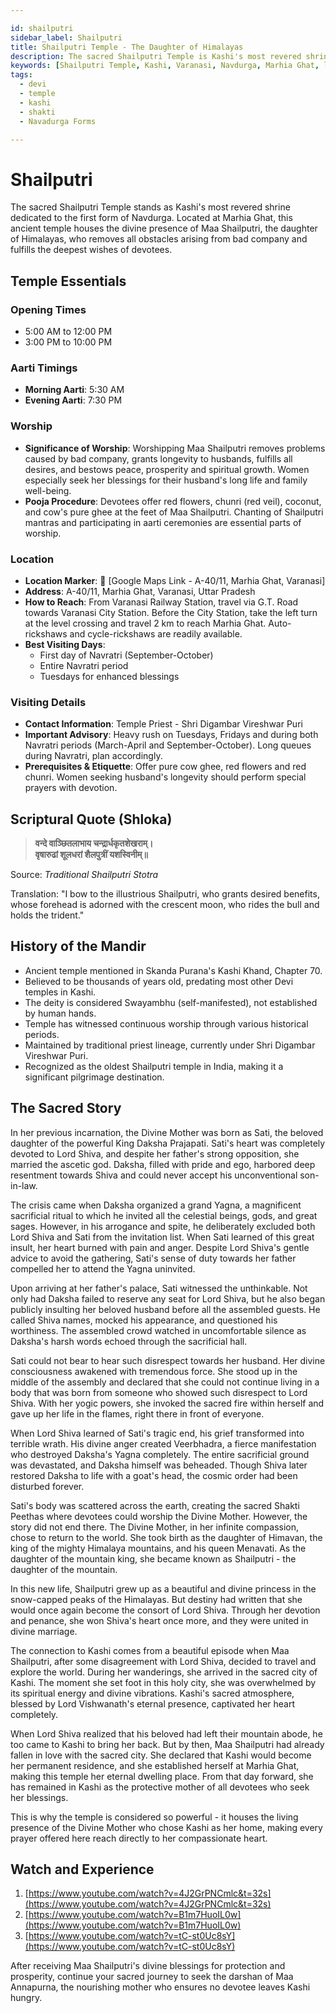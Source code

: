 ```yaml
---

id: shailputri
sidebar_label: Shailputri
title: Shailputri Temple - The Daughter of Himalayas
description: The sacred Shailputri Temple is Kashi's most revered shrine, dedicated to the first form of Navdurga, which removes all obstacles and fulfills the desires of devotees.
keywords: [Shailputri Temple, Kashi, Varanasi, Navdurga, Marhia Ghat, long life]
tags:
  - devi
  - temple
  - kashi
  - shakti
  - Navadurga Forms

---
```


# Shailputri

The sacred Shailputri Temple stands as Kashi's most revered shrine dedicated to the first form of Navdurga. Located at Marhia Ghat, this ancient temple houses the divine presence of Maa Shailputri, the daughter of Himalayas, who removes all obstacles arising from bad company and fulfills the deepest wishes of devotees.

## Temple Essentials

### Opening Times

  * 5:00 AM to 12:00 PM
  * 3:00 PM to 10:00 PM

### Aarti Timings

  * **Morning Aarti**: 5:30 AM
  * **Evening Aarti**: 7:30 PM

### Worship

  * **Significance of Worship**: Worshipping Maa Shailputri removes problems caused by bad company, grants longevity to husbands, fulfills all desires, and bestows peace, prosperity and spiritual growth. Women especially seek her blessings for their husband's long life and family well-being.
  * **Pooja Procedure**: Devotees offer red flowers, chunri (red veil), coconut, and cow's pure ghee at the feet of Maa Shailputri. Chanting of Shailputri mantras and participating in aarti ceremonies are essential parts of worship.

### Location

  * **Location Marker**: 📍 [Google Maps Link - A-40/11, Marhia Ghat, Varanasi]
  * **Address**: A-40/11, Marhia Ghat, Varanasi, Uttar Pradesh
  * **How to Reach**: From Varanasi Railway Station, travel via G.T. Road towards Varanasi City Station. Before the City Station, take the left turn at the level crossing and travel 2 km to reach Marhia Ghat. Auto-rickshaws and cycle-rickshaws are readily available.
  * **Best Visiting Days**:
      * First day of Navratri (September-October)
      * Entire Navratri period
      * Tuesdays for enhanced blessings

### Visiting Details

  * **Contact Information**: Temple Priest - Shri Digambar Vireshwar Puri
  * **Important Advisory**: Heavy rush on Tuesdays, Fridays and during both Navratri periods (March-April and September-October). Long queues during Navratri, plan accordingly.
  * **Prerequisites & Etiquette**: Offer pure cow ghee, red flowers and red chunri. Women seeking husband's longevity should perform special prayers with devotion.

## Scriptural Quote (Shloka)

> **वन्दे वाञ्छितलाभाय चन्द्रार्धकृतशेखराम्।** <br/>
> **वृषारुढां शूलधरां शैलपुत्रीं यशस्विनीम्॥**

Source: *Traditional Shailputri Stotra*

Translation: "I bow to the illustrious Shailputri, who grants desired benefits, whose forehead is adorned with the crescent moon, who rides the bull and holds the trident."

## History of the Mandir

  * Ancient temple mentioned in Skanda Purana's Kashi Khand, Chapter 70.
  * Believed to be thousands of years old, predating most other Devi temples in Kashi.
  * The deity is considered Swayambhu (self-manifested), not established by human hands.
  * Temple has witnessed continuous worship through various historical periods.
  * Maintained by traditional priest lineage, currently under Shri Digambar Vireshwar Puri.
  * Recognized as the oldest Shailputri temple in India, making it a significant pilgrimage destination.

## The Sacred Story

In her previous incarnation, the Divine Mother was born as Sati, the beloved daughter of the powerful King Daksha Prajapati. Sati's heart was completely devoted to Lord Shiva, and despite her father's strong opposition, she married the ascetic god. Daksha, filled with pride and ego, harbored deep resentment towards Shiva and could never accept his unconventional son-in-law.

The crisis came when Daksha organized a grand Yagna, a magnificent sacrificial ritual to which he invited all the celestial beings, gods, and great sages. However, in his arrogance and spite, he deliberately excluded both Lord Shiva and Sati from the invitation list. When Sati learned of this great insult, her heart burned with pain and anger. Despite Lord Shiva's gentle advice to avoid the gathering, Sati's sense of duty towards her father compelled her to attend the Yagna uninvited.

Upon arriving at her father's palace, Sati witnessed the unthinkable. Not only had Daksha failed to reserve any seat for Lord Shiva, but he also began publicly insulting her beloved husband before all the assembled guests. He called Shiva names, mocked his appearance, and questioned his worthiness. The assembled crowd watched in uncomfortable silence as Daksha's harsh words echoed through the sacrificial hall.

Sati could not bear to hear such disrespect towards her husband. Her divine consciousness awakened with tremendous force. She stood up in the middle of the assembly and declared that she could not continue living in a body that was born from someone who showed such disrespect to Lord Shiva. With her yogic powers, she invoked the sacred fire within herself and gave up her life in the flames, right there in front of everyone.

When Lord Shiva learned of Sati's tragic end, his grief transformed into terrible wrath. His divine anger created Veerbhadra, a fierce manifestation who destroyed Daksha's Yagna completely. The entire sacrificial ground was devastated, and Daksha himself was beheaded. Though Shiva later restored Daksha to life with a goat's head, the cosmic order had been disturbed forever.

Sati's body was scattered across the earth, creating the sacred Shakti Peethas where devotees could worship the Divine Mother. However, the story did not end there. The Divine Mother, in her infinite compassion, chose to return to the world. She took birth as the daughter of Himavan, the king of the mighty Himalaya mountains, and his queen Menavati. As the daughter of the mountain king, she became known as Shailputri - the daughter of the mountain.

In this new life, Shailputri grew up as a beautiful and divine princess in the snow-capped peaks of the Himalayas. But destiny had written that she would once again become the consort of Lord Shiva. Through her devotion and penance, she won Shiva's heart once more, and they were united in divine marriage.

The connection to Kashi comes from a beautiful episode when Maa Shailputri, after some disagreement with Lord Shiva, decided to travel and explore the world. During her wanderings, she arrived in the sacred city of Kashi. The moment she set foot in this holy city, she was overwhelmed by its spiritual energy and divine vibrations. Kashi's sacred atmosphere, blessed by Lord Vishwanath's eternal presence, captivated her heart completely.

When Lord Shiva realized that his beloved had left their mountain abode, he too came to Kashi to bring her back. But by then, Maa Shailputri had already fallen in love with the sacred city. She declared that Kashi would become her permanent residence, and she established herself at Marhia Ghat, making this temple her eternal dwelling place. From that day forward, she has remained in Kashi as the protective mother of all devotees who seek her blessings.

This is why the temple is considered so powerful - it houses the living presence of the Divine Mother who chose Kashi as her home, making every prayer offered here reach directly to her compassionate heart.

## Watch and Experience
1. [https://www.youtube.com/watch?v=4J2GrPNCmlc&t=32s](https://www.youtube.com/watch?v=4J2GrPNCmlc&t=32s)
2. [https://www.youtube.com/watch?v=B1m7HuoIL0w](https://www.youtube.com/watch?v=B1m7HuoIL0w)
3. [https://www.youtube.com/watch?v=tC-st0Uc8sY](https://www.youtube.com/watch?v=tC-st0Uc8sY)

After receiving Maa Shailputri's divine blessings for protection and prosperity, continue your sacred journey to seek the darshan of Maa Annapurna, the nourishing mother who ensures no devotee leaves Kashi hungry.